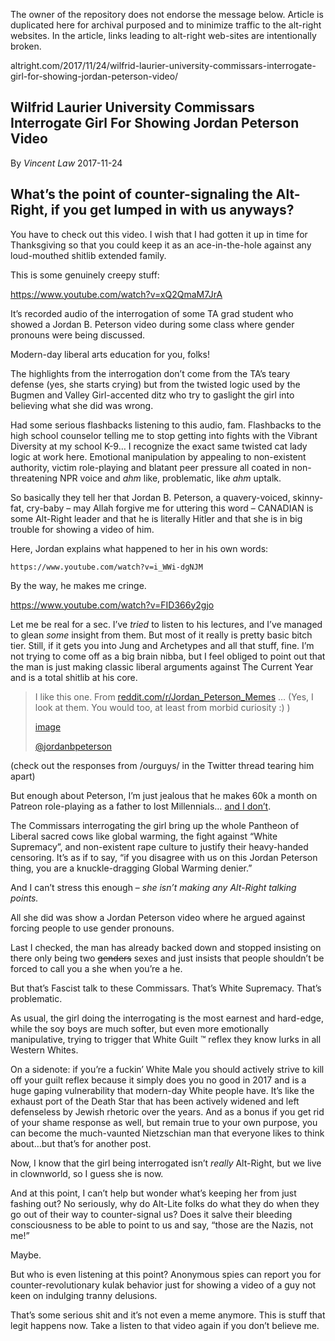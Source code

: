 <link rel="stylesheet" href="../github-markdown.css">
<article class="markdown-body">

<red>The owner of the repository does not endorse the message below.
Article is duplicated here for archival purposed and to minimize traffic to the alt-right websites.
In the article, links leading to alt-right web-sites are intentionally broken.</red>

altright.com/2017/11/24/wilfrid-laurier-university-commissars-interrogate-girl-for-showing-jordan-peterson-video/

# Wilfrid Laurier University Commissars Interrogate Girl For Showing Jordan Peterson Video

By *Vincent Law* 2017-11-24

## What’s the point of counter-signaling the Alt-Right, if you get lumped in with us anyways?

You have to check out this video. I wish that I had gotten it up in time for Thanksgiving so that you could keep it as an ace-in-the-hole against any loud-mouthed shitlib extended family.

This is some genuinely creepy stuff:

https://www.youtube.com/watch?v=xQ2QmaM7JrA

It’s recorded audio of the interrogation of some TA grad student who showed a Jordan B. Peterson video during some class where gender pronouns were being discussed.

Modern-day liberal arts education for you, folks!

The highlights from the interrogation don’t come from the TA’s teary defense (yes, she starts crying) but from the twisted logic used by the Bugmen and Valley Girl-accented ditz who try to gaslight the girl into believing what she did was wrong.

Had some serious flashbacks listening to this audio, fam. Flashbacks to the high school counselor telling me to stop getting into fights with the Vibrant Diversity at my school K-9… I recognize the exact same twisted cat lady logic at work here. Emotional manipulation by appealing to non-existent authority, victim role-playing and blatant peer pressure all coated in non-threatening NPR voice and *ahm* like, problematic, like *ahm* uptalk.

So basically they tell her that Jordan B. Peterson, a quavery-voiced, skinny-fat, cry-baby – may Allah forgive me for uttering this word – CANADIAN is some Alt-Right leader and that he is literally Hitler and that she is in big trouble for showing a video of him.

Here, Jordan explains what happened to her in his own words:

`https://www.youtube.com/watch?v=i_WWi-dgNJM`

By the way, he makes me cringe.

https://www.youtube.com/watch?v=FID366y2gjo

Let me be real for a sec. I’ve *tried* to listen to his lectures, and I’ve managed to glean *some* insight from them. But most of it really is pretty basic bitch tier. Still, if it gets you into Jung and Archetypes and all that stuff, fine. I’m not trying to come off as a big brain nibba, but I feel obliged to point out that the man is just making classic liberal arguments against The Current Year and is a total shitlib at his core.

> I like this one. From [reddit.com/r/Jordan\_Peterson\_Memes](https://www.reddit.com/r/Jordan_Peterson_Memes/) … (Yes, I look at them. You would too, at least from morbid curiosity :) )
>
> [image](https://pbs.twimg.com/media/DOpgRbTXcAA5Rn8.jpg:large)
>
> [@jordanbpeterson](https://twitter.com/jordanbpeterson/status/930662248082653184)

(check out the responses from /ourguys/ in the Twitter thread tearing him apart)

But enough about Peterson, I’m just jealous that he makes 60k a month on Patreon role-playing as a father to lost Millennials… [and I don’t](#https://hatreon.net/vlaw/).

The Commissars interrogating the girl bring up the whole Pantheon of Liberal sacred cows like global warming, the fight against “White Supremacy”, and non-existent rape culture to justify their heavy-handed censoring.  It’s as if to say, “if you disagree with us on this Jordan Peterson thing, you are a knuckle-dragging Global Warming denier.”

And I can’t stress this enough – *she isn’t making any Alt-Right talking points.*

All she did was show a Jordan Peterson video where he argued against forcing people to use gender pronouns.

Last I checked, the man has already backed down and stopped insisting on there only being two ~~genders~~ sexes and just insists that people shouldn’t be forced to call you a she when you’re a he.

But that’s Fascist talk to these Commissars. That’s White Supremacy. That’s problematic.

As usual, the girl doing the interrogating is the most earnest and hard-edge, while the soy boys are much softer, but even more emotionally manipulative, trying to trigger that White Guilt ™ reflex they know lurks in all Western Whites.

On a sidenote: if you’re a fuckin’ White Male you should actively strive to kill off your guilt reflex because it simply does you no good in 2017 and is a huge gaping vulnerability that modern-day White people have. It’s like the exhaust port of the Death Star that has been actively widened and left defenseless by Jewish rhetoric over the years. And as a bonus if you get rid of your shame response as well, but remain true to your own purpose, you can become the much-vaunted Nietzschian man that everyone likes to think about…but that’s for another post.

Now, I know that the girl being interrogated isn’t *really* Alt-Right, but we live in clownworld, so I guess she is now.

And at this point, I can’t help but wonder what’s keeping her from just fashing out? No seriously, why do Alt-Lite folks do what they do when they go out of their way to counter-signal us? Does it salve their bleeding consciousness to be able to point to us and say, “those are the Nazis, not me!”

Maybe.

But who is even listening at this point? Anonymous spies can report you for counter-revolutionary kulak behavior just for showing a video of a guy not keen on indulging tranny delusions.

That’s some serious shit and it’s not even a meme anymore. This is stuff that legit happens now. Take a listen to that video again if you don’t believe me.

